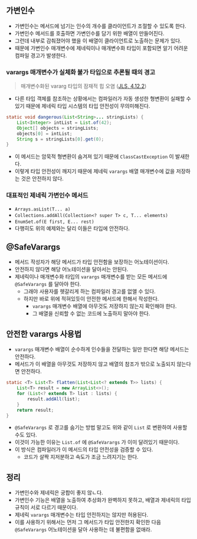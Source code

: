 ## 가변인수
- 가변인수는 메서드에 넘기는 인수의 개수를 클라이언트가 조절할 수 있도록 한다.
- 가변인수 메서드를 호출하면 가변인수를 담기 위한 배열이 만들어진다.
- 그런데 내부로 감춰졌어야 했을 이 배열이 클라이언트로 노출하는 문제가 있다.
- 때문에 가변인수 매개변수에 제네릭이나 매개변수화 타입이 포함되면 알기 어려운 컴파일 경고가 발생한다.

### varargs 매개변수가 실체화 불가 타입으로 추론될 때의 경고
> 매개변수화된 vararg 타입의 잠재적 힙 오염 ([JLS, 4.12.2](https://docs.oracle.com/javase/specs/jls/se8/html/jls-4.html#jls-4.12.2))
- 다른 타입 객체를 참조하는 상황에서는 컴파일러가 자동 생성한 형변환이 실패할 수 있기 때문에 제네릭 타입 시스템의 타입 안전성이 무의미해진다.
```java
static void dangerous(List<String>... stringLists) {
    List<Integer> intList = List.of(42);
    Object[] objects = stringLists;
    objects[0] = intList;
    String s = stringLists[0].get(0);
}
```
- 이 메서드는 암묵적 형변환이 숨겨져 있기 때문에 `ClassCastException` 이 발새한다.
- 이렇게 타입 안전성이 깨지기 때문에 제네릭 `varargs` 배열 매개변수에 값을 저장하는 것은 안전하지 않다.

### 대표적인 제네릭 가변인수 메서드
- `Arrays.asList(T... a)`
- `Collections.addAll(Collection<? super T> c, T... elements)`
- `EnumSet.of(E first, E... rest)`
- 다행히도 위의 예제와는 달리 이들은 타입에 안전하다.

## @SafeVarargs
- 메서드 작성자가 해당 메서드가 타입 안전함을 보장하는 어노테이션이다.
- 안전하지 않다면 해당 어노테이션을 달아서는 안된다.
- 제네릭이나 매개변수화 타입의 `varargs` 매개변수를 받는 모든 메서드에 `@SafeVarargs` 를 달아야 한다.
  - 그래야 사용자를 헷갈리게 하는 컴파일러 경고를 없앨 수 있다.
  - 하지만 바로 위에 적혀있듯이 안전한 메서드에 한해서 작성한다.
    - `varargs` 매개변수 배열에 아무것도 저장하지 않는지 확인해야 한다.
    - 그 배열을 신뢰할 수 없는 코드에 노출하지 말아야 한다.

## 안전한 varargs 사용법
- `varargs` 매개변수 배열이 순수하게 인수들을 전달하는 일만 한다면 해당 메서드는 안전하다.
- 메서드가 이 배열을 아무것도 저장하지 않고 배열의 참조가 밖으로 노출되지 않는다면 안전하다.

```java
static <T> List<T> flatten(List<List<? extends T>> lists) {
    List<T> result = new ArrayList<>();
    for (List<? extends T> list : lists) {
        result.addAll(list);
    }
    return result;
}
```
- `@SafeVarargs` 로 경고를 숨기는 방법 말고도 위와 같이 `List` 로 변환하여 사용할 수도 있다.
- 이것이 가능한 이유는 `List.of` 에 `@SafeVarargs` 가 이미 달려있기 때문이다.
- 이 방식은 컴파일러가 이 메서드의 타입 안전성을 검증할 수 있다.
  - 코드가 살짝 지저분하고 속도가 조금 느려지기는 한다.

## 정리
- 가변인수와 제네릭은 궁합이 좋지 않ㄴ다.
- 가변인수 기능은 배열을 노출하여 추상화가 완벽하지 못하고, 배열과 제네릭의 타입 규칙이 서로 다르기 때문이다.
- 제네릭 `varargs` 매개변수는 타입 안전하지는 않지만 허용된다.
- 이를 사용하기 위해서는 먼저 그 메서드가 타입 안전한지 확인한 다음 `@SafeVarargs` 어노테이션을 달아 사용하는 데 불편함을 없애라.
